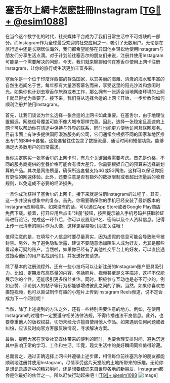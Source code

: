 # 塞舌尔上網卡怎麽註冊Instagram [[TG💪+ @esim1088](https://t.me/s/esim1088)]

在当今这个数字化的时代，社交媒体平台成为了我们日常生活中不可或缺的一部分。而Instagram作为全球最受欢迎的社交应用之一，吸引了无数用户。无论是在旅行途中还是长期居住海外，我们都希望能够在异国他乡轻松地使用Instagram与朋友们分享生活点滴。对于计划前往塞舌尔的朋友们来说，注册并使用Instagram可能是一个需要解决的问题。今天，我们就来聊聊如何在塞舌尔使用上网卡注册Instagram，让你的旅行或生活更加丰富多彩。

塞舌尔是一个位于印度洋西部的群岛国家，以其美丽的海滩、清澈的海水和丰富的自然生态闻名于世。每年都有大量游客慕名而来，享受这里的阳光沙滩和悠闲时光。如果你也计划去塞舌尔旅游或者工作，那么拥有一张适合当地网络环境的上网卡就显得尤为重要了。接下来，我们将从选择合适的上网卡开始，一步步教你如何顺利注册并使用Instagram。

首先，让我们谈谈为什么选择一张合适的上网卡如此重要。在塞舌尔，由于地理位置偏远，网络信号覆盖可能不像大城市那样完善。因此，选择一张稳定且高速的上网卡可以帮助你在旅途中保持与外界的联系，同时也能更方便地访问互联网服务。目前市面上有许多提供国际漫游服务的公司，它们通常会根据不同的国家和地区推出专门的SIM卡套餐。这些套餐往往包含了数据流量、通话时间和短信功能，能够满足大多数用户的日常需求。

当你决定购买一张塞舌尔的上网卡时，有几个关键因素需要考虑。首先是价格，不同的服务商提供的套餐价格可能会有很大差异。你需要根据自己的预算来选择最划算的产品。其次是网络质量，确保所选套餐支持4G或5G网络，这样可以保证你拥有更快的网速体验。此外，还要注意是否有额外的数据限制或者超出流量后的收费规则，以免造成不必要的经济损失。

一旦你成功获得了塞舌尔的上网卡，接下来就是注册Instagram的过程了。其实，这一步并没有想象中的复杂。首先，你需要确保你的手机已经安装了最新版本的Instagram应用程序。如果没有的话，可以通过App Store或者Google Play商店免费下载。接着，打开应用后点击“注册”按钮，按照提示输入手机号码并获取验证码进行验证。完成这一环节后，你可以设置用户名、密码以及个人资料信息。记得上传一张清晰的照片作为头像，这样更容易吸引朋友关注哦！

值得注意的是，在填写个人信息时要尽量真实，因为虚假的信息可能会导致账号被封禁。另外，为了避免隐私泄露，建议不要随意添加陌生人成为好友，尤其是那些看起来可疑的账户。当然啦，如果你已经有了其他社交平台上的好友，可以直接通过搜索他们的用户名找到他们，并发送好友请求。

除了基本的注册流程外，还有一些小技巧可以让新注册的Instagram账户更具吸引力。比如，定期发布高质量的内容，包括照片、视频甚至是文字描述，这样不仅能展示你的个性，还能吸引更多粉丝关注。同时，积极参与互动也是必不可少的，例如点赞、评论别人的帖子等行为都能够增进彼此之间的了解。当然，如果你喜欢拍摄短视频，也可以尝试制作有趣的小短片上传到Instagram Reels频道，说不定会成为下一个网红呢！

当然，除了上述提到的方法之外，还有一些特别需要注意的地方。例如，在使用Instagram的过程中一定要遵守相关法律法规，不得传播违法不良信息。此外，也要尊重他人的版权权益，切勿未经允许擅自使用他人作品。如果遇到任何问题或者纠纷，应该及时向官方客服反映情况，寻求解决方案。

最后，提醒大家在享受社交媒体带来的便利的同时，也要合理安排时间，避免沉迷其中影响正常的学习、工作和生活。毕竟，现实生活中的美好瞬间同样值得珍藏。

总而言之，通过正确选择上网卡并遵循上述步骤，相信每位前往塞舌尔的朋友都能顺利地注册并使用Instagram，尽情享受这片天堂般的土地所带来的乐趣。无论你是想记录旅途中的精彩瞬间，还是想要结识来自世界各地的新朋友，Instagram都会是你最好的伙伴之一。所以赶快行动起来吧！[[TG💪+ @esim1088](https://t.me/s/esim1088) ![Image](https://i.postimg.cc/4NQfJmqS/Snipaste-2025-05-13-00-14-12.png)]
